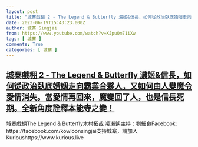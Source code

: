 ```yaml
---
layout: post
title: "城寨戲棚 2 - The Legend & Butterfly 濃姬&信長，如何從政治臥底婚姻走向霸業合夥人，又如何由人變魔令愛情消失。當愛情再回來，魔變回了人，也是信長死期。全新角度詮釋本能寺之變！"
date: 2023-06-19T15:43:23.000Z
author: 城寨 Singjai
from: https://www.youtube.com/watch?v=XJpuQm71iXw
tags: [ 城寨 ]
comments: True
categories: [ 城寨 ]
---
```

<!--1687189403000-->
[城寨戲棚 2 - The Legend & Butterfly 濃姬&信長，如何從政治臥底婚姻走向霸業合夥人，又如何由人變魔令愛情消失。當愛情再回來，魔變回了人，也是信長死期。全新角度詮釋本能寺之變！](https://www.youtube.com/watch?v=XJpuQm71iXw)
------

<div>
城寨戲棚The Legend & Butterfly木村拓哉 凌瀨遙主持：劉細良Facebook: https://facebook.com/kowloonsingjai支持城寨，請加入Kurioushttps://www.kurious.live
</div>
